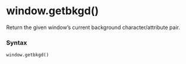 # window.getbkgd()

Return the given window’s current background character/attribute pair.

### Syntax

```python
window.getbkgd()
```